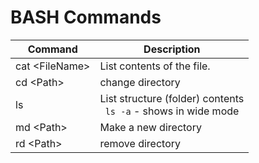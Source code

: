 # BASH Commands

| Command | Description |  
| --- | --- |  
| cat \<FileName> | List contents of the file. |  
| cd \<Path> | change directory |  
| ls | List structure (folder) contents <BR> ` ls -a` - shows in wide mode |  
| md \<Path> | Make a new directory |  
| rd \<Path> | remove directory |  

